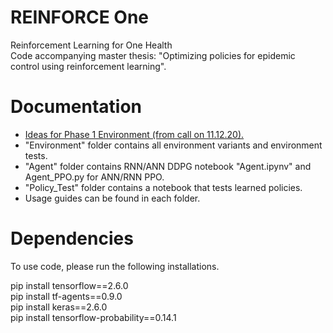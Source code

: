 # REINFORCE One
Reinforcement Learning for One Health  
Code accompanying master thesis: "Optimizing policies for epidemic control using reinforcement learning".

# Documentation 
  - [Ideas for Phase 1 Environment (from call on 11.12.20).](docs/2020-12-11-Note.pdf)
  - "Environment" folder contains all environment variants and environment tests.
  - "Agent" folder contains RNN/ANN DDPG notebook "Agent.ipynv" and Agent_PPO.py for ANN/RNN PPO.
  - "Policy_Test" folder contains a notebook that tests learned policies.
  - Usage guides can be found in each folder.
  
# Dependencies  
To use code, please run the following installations.  
  
pip install tensorflow==2.6.0  
pip install tf-agents==0.9.0  
pip install keras==2.6.0  
pip install tensorflow-probability==0.14.1
